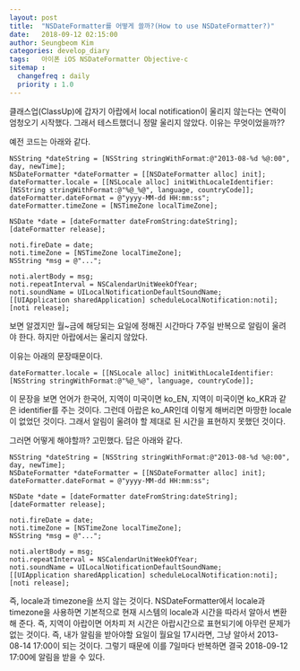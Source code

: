 ```yaml
---
layout: post
title:  "NSDateFormatter를 어떻게 쓸까?(How to use NSDateFormatter?)"
date:   2018-09-12 02:15:00
author: Seungbeom Kim
categories: develop_diary
tags:	아이폰 iOS NSDateFormatter Objective-c
sitemap :
  changefreq : daily
  priority : 1.0
---
```


클래스업(ClassUp)에 갑자기 아랍에서 local notification이 울리지 않는다는 연락이 엄청오기 시작했다. 그래서 테스트했더니 정말 울리지 않았다. 이유는 무엇이었을까??

예전 코드는 아래와 같다.

    NSString *dateString = [NSString stringWithFormat:@"2013-08-%d %@:00", day, newTime];
    NSDateFormatter *dateFormatter = [[NSDateFormatter alloc] init];
    dateFormatter.locale = [[NSLocale alloc] initWithLocaleIdentifier:[NSString stringWithFormat:@"%@_%@", language, countryCode]];
    dateFormatter.dateFormat = @"yyyy-MM-dd HH:mm:ss";
    dateFormatter.timeZone = [NSTimeZone localTimeZone];

    NSDate *date = [dateFormatter dateFromString:dateString];
    [dateFormatter release];

    noti.fireDate = date;
    noti.timeZone = [NSTimeZone localTimeZone];
    NSString *msg = @"...";

    noti.alertBody = msg;
    noti.repeatInterval = NSCalendarUnitWeekOfYear;
    noti.soundName = UILocalNotificationDefaultSoundName;
    [[UIApplication sharedApplication] scheduleLocalNotification:noti];
    [noti release];

보면 알겠지만 월~금에 해당되는 요일에 정해진 시간마다 7주일 반복으로 알림이 울려야 한다. 하지만 아랍에서는 울리지 않았다.

이유는 아래의 문장때문이다.

    dateFormatter.locale = [[NSLocale alloc] initWithLocaleIdentifier:[NSString stringWithFormat:@"%@_%@", language, countryCode]];

이 문장을 보면 언어가 한국어, 지역이 미국이면 ko_EN, 지역이 미국이면 ko_KR과 같은 identifier를 주는 것이다. 그런데 아랍은 ko_AR인데 이렇게 해버리면 마땅한 locale이 없었던 것이다. 그래서 알림이 울려야 할 제대로 된 시간을 표현하지 못했던 것이다.

그러면 어떻게 해야할까? 고민했다. 답은 아래와 같다.

    NSString *dateString = [NSString stringWithFormat:@"2013-08-%d %@:00", day, newTime];
    NSDateFormatter *dateFormatter = [[NSDateFormatter alloc] init];
    dateFormatter.dateFormat = @"yyyy-MM-dd HH:mm:ss";

    NSDate *date = [dateFormatter dateFromString:dateString];
    [dateFormatter release];

    noti.fireDate = date;
    noti.timeZone = [NSTimeZone localTimeZone];
    NSString *msg = @"...";

    noti.alertBody = msg;
    noti.repeatInterval = NSCalendarUnitWeekOfYear;
    noti.soundName = UILocalNotificationDefaultSoundName;
    [[UIApplication sharedApplication] scheduleLocalNotification:noti];
    [noti release];

즉, locale과 timezone을 쓰지 않는 것이다. NSDateFormatter에서 locale과 timezone을 사용하면 기본적으로 현재 시스템의 locale과 시간을 따라서 알아서 변환해 준다. 즉, 지역이 아랍이면 어차피 저 시간은 아랍시간으로 표현되기에 아무런 문제가 없는 것이다. 즉, 내가 알림을 받아야할 요일이 월요일 17시라면, 그냥 알아서 2013-08-14 17:00이 되는 것이다. 그렇기 때문에 이를 7일마다 반복하면 결국 2018-09-12 17:00에 알림을 받을 수 있다.
